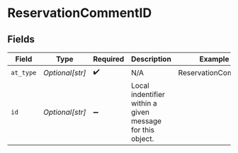 # ReservationCommentID


## Fields

| Field                                                     | Type                                                      | Required                                                  | Description                                               | Example                                                   |
| --------------------------------------------------------- | --------------------------------------------------------- | --------------------------------------------------------- | --------------------------------------------------------- | --------------------------------------------------------- |
| `at_type`                                                 | *Optional[str]*                                           | :heavy_check_mark:                                        | N/A                                                       | ReservationComment                                        |
| `id`                                                      | *Optional[str]*                                           | :heavy_minus_sign:                                        | Local indentifier within a given message for this object. |                                                           |